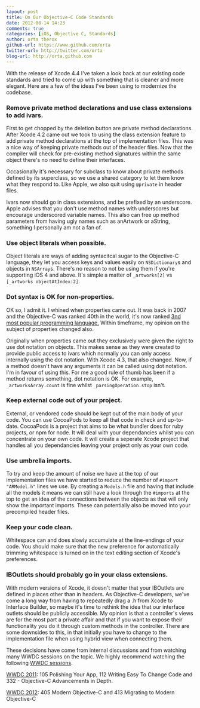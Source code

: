 ```yaml
---
layout: post
title: On Our Objective-C Code Standards
date: 2012-08-14 14:23
comments: true
categories: [iOS, Objective C, Standards]
author: orta therox
github-url: https://www.github.com/orta
twitter-url: http://twitter.com/orta
blog-url: http://orta.github.com
---
```


With the release of Xcode 4.4 I've taken a look back at our existing code standards and tried to come up with something that is cleaner and more elegant. Here are a few of the ideas I've been using to modernize the codebase.

### Remove private method declarations and use class extensions to add ivars.

First to get chopped by the deletion button are private method declarations. After Xcode 4.2 came out we took to using the class extension feature to add private method declarations at the top of implementation files. This was a nice way of keeping private methods out of the header files. Now that the compiler will check for pre-existing method signatures within the same object there's no need to define their interfaces.

<!--more-->

Occasionally it's necessary for subclass to know about private methods defined by its superclass, so we use a shared category to let them know what they respond to. Like Apple, we also quit using `@private` in header files. 

Ivars now should go in class extensions, and be prefixed by an underscore. Apple advises that you don't use method names with underscores but encourage underscored variable names. This also can free up method parameters from having ugly names such as anArtwork or aString, something I personally am not a fan of.

### Use object literals when possible.

Object literals are ways of adding syntacitcal sugar to the Objective-C language, they let you access keys and values easily on `NSDictionary`s and objects in `NSArray`s. There's no reason to not be using them if you're supporting iOS 4 and above. It's simple a matter of `_artworks[2]` vs `[_artworks objectAtIndex:2]`.

### Dot syntax is OK for non-properties.

OK so, I admit it. I whined when properties came out. It was back in 2007 and the Objective-C was ranked 40th in the world, it's now ranked [3nd most popular programming language.](http://www.tiobe.com/index.php/paperinfo/tpci/Objective-C.html) Within timeframe, my opinion on the subject of properties changed also.

Originally when properties came out they exclusively were given the right to use dot notation on objects. This makes sense as they were created to provide public access to ivars which normally you can only access internally using the dot notation. With Xcode 4.3, that also changed. Now, if a method doesn't have any arguments it can be called using dot notation. I'm in favour of using this. For me a good rule of thumb has been if a method returns something, dot notation is OK. For example, `_artworksArray.count` is fine whilst `_parsingOperation.stop` isn't.

### Keep external code out of your project.

External, or vendored code should be kept out of the main body of your code. You can use CocoaPods to keep all that code in check and up-to-date. CocoaPods is a project that aims to be what bundler does for ruby projects, or npm for node. It will deal with your dependancies whilst you can concentrate on your own code. It will create a seperate Xcode project that handles all you dependancies leaving your project only as your own code.

### Use umbrella imports.

To try and keep the amount of noise we have at the top of our implementation files we have started to reduce the number of `#import "ARModel.h"` lines we use. By creating a `Models.h` file and having that include all the models it means we can still have a look through the `#imports` at the top to get an idea of the connections between the objects as that will only show the important imports. These can potentially also be moved into your precompiled header files.

### Keep your code clean.

Whitespace can and does slowly accumulate at the line-endings of your code. You should make sure that the new preference for automatically trimming whitespace is turned on in the text editing section of Xcode's preferences.

### IBOutlets should probably go in your class extensions.

With modern versions of Xcode, it doesn't matter that your IBOutlets are defined in places other than in headers. As Objective-C developers, we've come a long way from having to repeatedly drag a .h from Xcode to Interface Builder, so maybe it's time to rethink the idea that our interface outlets should be publicly accessible. My opinion is that a controller's views are for the most part a private affair and that if you want to expose their functionality you do it through custom methods in the controller. There are some downsides to this, in that  initially you have to change to the implementation file when using hybrid view when connecting them.   

These decisions have come from internal discussions and from watching many WWDC sessions on the topic. We highly recommend watching the following [WWDC sessions](https://developer.apple.com/wwdc/).

  [WWDC 2011](https://developer.apple.com/videos/wwdc/2011/): 105 Polishing Your App, 112 Writing Easy To Change Code and 332 - Objective-C Advancements in Depth. 


  [WWDC 2012](https://developer.apple.com/videos/wwdc/2012/): 405 Modern Objective-C and 413 Migrating to Modern Objective-C
